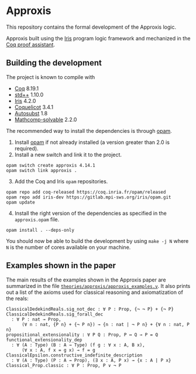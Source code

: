 # Approxis

This repository contains the formal development of the Approxis logic.

Approxis built using the [Iris](https://iris-project.org) program logic framework and mechanized in the [Coq proof assistant](https://coq.inria.fr/).

## Building the development

The project is known to compile with

- [Coq](https://coq.inria.fr/) 8.19.1
- [std++](https://gitlab.mpi-sws.org/iris/stdpp) 1.10.0
- [Iris](https://gitlab.mpi-sws.org/iris/iris/) 4.2.0
- [Coquelicot](https://gitlab.inria.fr/coquelicot/coquelicot/) 3.4.1
- [Autosubst](https://github.com/coq-community/autosubst) 1.8
- [Mathcomp-solvable](https://github.com/math-comp/math-comp) 2.2.0

The recommended way to install the dependencies is through [opam](https://opam.ocaml.org/doc/Install.html).

1. Install [opam](https://opam.ocaml.org/doc/Install.html) if not already installed (a version greater than 2.0 is required).
2. Install a new switch and link it to the project.
```
opam switch create approxis 4.14.1
opam switch link approxis .
```
3. Add the Coq and Iris `opam` repositories.
```
opam repo add coq-released https://coq.inria.fr/opam/released
opam repo add iris-dev https://gitlab.mpi-sws.org/iris/opam.git
opam update
```
4. Install the right version of the dependencies as specified in the `approxis.opam` file.
```
opam install . --deps-only
```

You should now be able to build the development by using `make -j N` where `N` is the number of cores available on your machine.

## Examples shown in the paper
The main results of the examples shown in the Approxis paper are summarized in the file [`theories/approxis/approxis_examples.v`](theories/approxis/approxis_examples.v).
It also prints out a list of the axioms used for classical reasoning and axiomatization of the reals: 

```
ClassicalDedekindReals.sig_not_dec : ∀ P : Prop, {¬ ¬ P} + {¬ P}
ClassicalDedekindReals.sig_forall_dec
  : ∀ P : nat → Prop,
      (∀ n : nat, {P n} + {¬ P n}) → {n : nat | ¬ P n} + {∀ n : nat, P n}
propositional_extensionality : ∀ P Q : Prop, P ↔ Q → P = Q
functional_extensionality_dep
  : ∀ (A : Type) (B : A → Type) (f g : ∀ x : A, B x),
      (∀ x : A, f x = g x) → f = g
ClassicalEpsilon.constructive_indefinite_description
  : ∀ (A : Type) (P : A → Prop), (∃ x : A, P x) → {x : A | P x}
Classical_Prop.classic : ∀ P : Prop, P ∨ ¬ P
```
